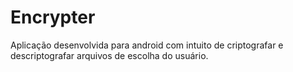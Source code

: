 # Encrypter
Aplicação desenvolvida para android com intuito de criptografar e descriptografar arquivos de escolha do usuário.
